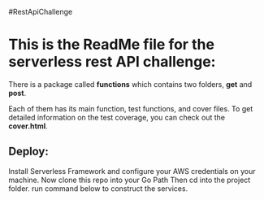 #RestApiChallenge
# This is the ReadMe file for the serverless rest API challenge:
There is a package called **functions** which contains two folders, **get** and **post**. 

Each of them has its main function, test functions, and cover files. To get detailed information on the test coverage, you can check out the **cover.html**.


## Deploy:
Install Serverless Framework and configure your AWS credentials on your machine. Now clone this repo into your Go Path Then cd into the project folder.
run command below to construct the services.
